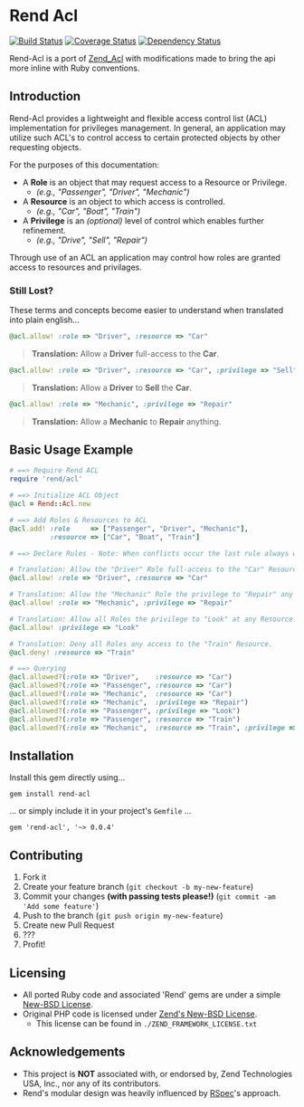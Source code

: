 # Rend Acl

[![Build Status](https://travis-ci.org/veloper/rend-acl.png?branch=master)](https://travis-ci.org/veloper/rend-acl)
[![Coverage Status](https://coveralls.io/repos/veloper/rend-acl/badge.png)](https://coveralls.io/r/veloper/rend-acl)
[![Dependency Status](https://gemnasium.com/veloper/rend-acl.png)](https://gemnasium.com/veloper/rend-acl)

Rend-Acl is a port of [Zend_Acl](http://framework.zend.com/manual/1.12/en/zend.acl.html) with modifications made to bring the api more inline with Ruby conventions.

## Introduction
Rend-Acl provides a lightweight and flexible access control list (ACL) implementation for privileges management. In general, an application may utilize such ACL's to control access to certain protected objects by other requesting objects.

For the purposes of this documentation:

* A **Role** is an object that may request access to a Resource or Privilege.
    * _(e.g., "Passenger", "Driver", "Mechanic")_
* A **Resource** is an object to which access is controlled.
    * _(e.g., "Car", "Boat", "Train")_
* A **Privilege** is an _(optional)_ level of control which enables further refinement.
    * _(e.g., "Drive", "Sell", "Repair")_

Through use of an ACL an application may control how roles are granted access to resources and privilages.

### Still Lost?
These terms and concepts become easier to understand when translated into plain english...

```ruby
@acl.allow! :role => "Driver", :resource => "Car"
```
> __Translation:__ Allow a **Driver** full-access to the **Car**.

```ruby
@acl.allow! :role => "Driver", :resource => "Car", :privilege => "Sell"
```
> __Translation:__ Allow a **Driver** to **Sell** the **Car**.

```ruby
@acl.allow! :role => "Mechanic", :privilege => "Repair"
```
> __Translation:__ Allow a **Mechanic** to **Repair** anything.


## Basic Usage Example

```ruby
# ==> Require Rend ACL
require 'rend/acl'

# ==> Initialize ACL Object
@acl = Rend::Acl.new

# ==> Add Roles & Resources to ACL
@acl.add! :role     => ["Passenger", "Driver", "Mechanic"],
          :resource => ["Car", "Boat", "Train"]

# ==> Declare Rules - Note: When conflicts occur the last rule always wins!

# Translation: Allow the "Driver" Role full-access to the "Car" Resource.
@acl.allow! :role => "Driver", :resource => "Car"

# Translation: Allow the "Mechanic" Role the privilege to "Repair" any Resource.
@acl.allow! :role => "Mechanic", :privilege => "Repair"

# Translation: Allow all Roles the privilege to "Look" at any Resource.
@acl.allow! :privilege => "Look"

# Translation: Deny all Roles any access to the "Train" Resource.
@acl.deny! :resource => "Train"

# ==> Querying
@acl.allowed?(:role => "Driver",    :resource => "Car")                           # TRUE
@acl.allowed?(:role => "Passenger", :resource => "Car")                           # FALSE
@acl.allowed?(:role => "Mechanic",  :resource => "Car")                           # FALSE
@acl.allowed?(:role => "Mechanic",  :privilege => "Repair")                       # TRUE
@acl.allowed?(:role => "Passenger", :privilege => "Look")                         # TRUE
@acl.allowed?(:role => "Passenger", :resource => "Train")                         # FALSE
@acl.allowed?(:role => "Mechanic",  :resource => "Train", :privilege => "Repair") # FALSE
```

## Installation

Install this gem directly using...

    gem install rend-acl

... or simply include it in your project's `Gemfile` ...

    gem 'rend-acl', '~> 0.0.4'


## Contributing

1. Fork it
2. Create your feature branch (`git checkout -b my-new-feature`)
3. Commit your changes **(with passing tests please!)** (`git commit -am 'Add some feature'`)
4. Push to the branch (`git push origin my-new-feature`)
5. Create new Pull Request
6. ???
7. Profit!

## Licensing

* All ported Ruby code and associated 'Rend' gems are under a simple [New-BSD License](http://dan.doezema.com/licenses/new-bsd).
* Original PHP code is licensed under [Zend's New-BSD License](http://framework.zend.com/license/).
    * This license can be found in `./ZEND_FRAMEWORK_LICENSE.txt`

## Acknowledgements

* This project is **NOT** associated with, or endorsed by, Zend Technologies USA, Inc., nor any of its contributors.
* Rend's modular design was heavily influenced by [RSpec](https://github.com/rspec/rspec)'s approach.
